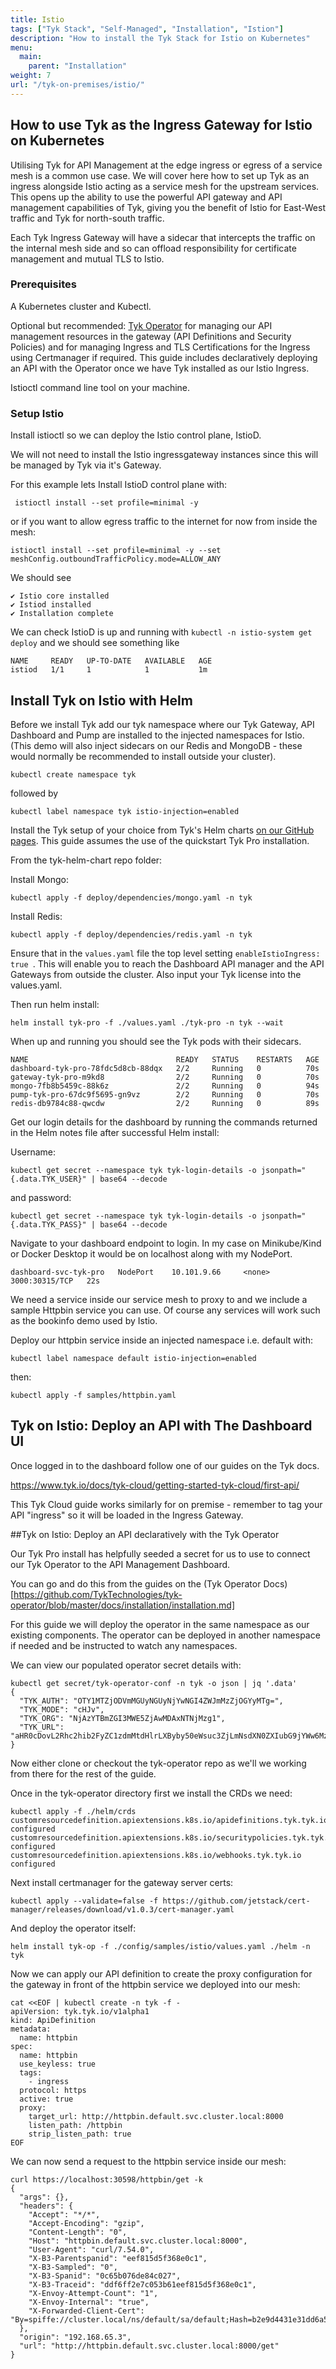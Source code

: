 ```yaml
---
title: Istio
tags: ["Tyk Stack", "Self-Managed", "Installation", "Istion"]
description: "How to install the Tyk Stack for Istio on Kubernetes"
menu:
  main:
    parent: "Installation"
weight: 7
url: "/tyk-on-premises/istio/"
---
```



## How to use Tyk as the Ingress Gateway for Istio on Kubernetes

Utilising Tyk for API Management at the edge ingress or egress of a service mesh is a common use case. We will cover here how to set up Tyk as an ingress alongside Istio acting as a service mesh for the upstream services. This opens up the ability to use the powerful API gateway and API management capabilities of Tyk, giving you the benefit of Istio for East-West traffic and Tyk for north-south traffic.

Each Tyk Ingress Gateway will have a sidecar that intercepts the traffic on the internal mesh side and so can offload responsibility for certificate management and mutual TLS to Istio.  

### Prerequisites

A Kubernetes cluster and Kubectl. 

Optional but recommended:
[Tyk Operator](https://github.com/TykTechnologies/tyk-operator) for managing our API management resources in the gateway (API Definitions and Security Policies) and for managing Ingress and TLS Certifications for the Ingress using Certmanager if required. This guide includes declaratively deploying an API with the Operator once we have Tyk installed as our Istio Ingress.

Istioctl command line tool on your machine.

### Setup Istio

Install istioctl so we can deploy the Istio control plane, IstioD. 

We will not need to install the Istio ingressgateway instances since this will be managed by Tyk via it's Gateway.

For this example lets Install IstioD control plane with:

```
 istioctl install --set profile=minimal -y
 ```
 
or if you want to allow egress traffic to the internet for now from inside the mesh:

```
istioctl install --set profile=minimal -y --set meshConfig.outboundTrafficPolicy.mode=ALLOW_ANY
```

We should see 
```
✔ Istio core installed
✔ Istiod installed
✔ Installation complete
```

We can check IstioD is up and running with `kubectl -n istio-system get deploy` and we should see something like 
```
NAME     READY   UP-TO-DATE   AVAILABLE   AGE
istiod   1/1     1            1           1m
```

## Install Tyk on Istio with Helm

Before we install Tyk add our tyk namespace where our Tyk Gateway, API Dashboard and Pump are installed to the injected namespaces for Istio. (This demo will also inject sidecars on our Redis and MongoDB - these would normally be recommended to install outside your cluster).

```
kubectl create namespace tyk
```
followed by
```
kubectl label namespace tyk istio-injection=enabled
```

Install the Tyk setup of your choice from Tyk's Helm charts [on our GitHub pages]( https://github.com/TykTechnologies/tyk-helm-chart). This guide assumes the use of the quickstart Tyk Pro installation.

From the tyk-helm-chart repo folder:

Install Mongo:
```
kubectl apply -f deploy/dependencies/mongo.yaml -n tyk
```
Install Redis:

```
kubectl apply -f deploy/dependencies/redis.yaml -n tyk
```

Ensure that in the `values.yaml` file the top level setting `enableIstioIngress: true `. This will enable you to reach the Dashboard API manager and the API Gateways from outside the cluster. Also input your Tyk license into the values.yaml.

Then run helm install:

```
helm install tyk-pro -f ./values.yaml ./tyk-pro -n tyk --wait
```

When up and running you should see the Tyk pods with their sidecars.

```
NAME                                 READY   STATUS    RESTARTS   AGE
dashboard-tyk-pro-78fdc5d8cb-88dqx   2/2     Running   0          70s
gateway-tyk-pro-m9kd8                2/2     Running   0          70s
mongo-7fb8b5459c-88k6z               2/2     Running   0          94s
pump-tyk-pro-67dc9f5695-gn9vz        2/2     Running   0          70s
redis-db9784c88-qwcdw                2/2     Running   0          89s
```

Get our login details for the dashboard by running the commands returned in the Helm notes file after successful Helm install:

Username:
```
kubectl get secret --namespace tyk tyk-login-details -o jsonpath="{.data.TYK_USER}" | base64 --decode
```
and password:

```
kubectl get secret --namespace tyk tyk-login-details -o jsonpath="{.data.TYK_PASS}" | base64 --decode
```



Navigate to your dashboard endpoint to login. In my case on Minikube/Kind or Docker Desktop it would be on localhost along with my NodePort.

```
dashboard-svc-tyk-pro   NodePort    10.101.9.66     <none>        3000:30315/TCP   22s
```

We need a service inside our service mesh to proxy to and we include a sample Httpbin service you can use. Of course any services will work such as the bookinfo demo used by Istio.


Deploy our httpbin service inside an injected namespace i.e. default with:

```
kubectl label namespace default istio-injection=enabled
```
then:
```
kubectl apply -f samples/httpbin.yaml
```


## Tyk on Istio: Deploy an API with The Dashboard UI

Once logged in to the dashboard follow one of our guides on the Tyk docs. 

https://www.tyk.io/docs/tyk-cloud/getting-started-tyk-cloud/first-api/

This Tyk Cloud guide works similarly for on premise - remember to tag your API "ingress" so it will be loaded in the Ingress Gateway.

##Tyk on Istio: Deploy an API declaratively with the Tyk Operator

Our Tyk Pro install has helpfully seeded a secret for us to use to connect our Tyk Operator to the API Management Dashboard.

You can go and do this from the guides on the (Tyk Operator Docs)[https://github.com/TykTechnologies/tyk-operator/blob/master/docs/installation/installation.md]

For this guide we will deploy the operator in the same namespace as our existing components. The operator can be deployed in another namespace if needed and be instructed to watch any namespaces.

We can view our populated operator secret details with:

```
kubectl get secret/tyk-operator-conf -n tyk -o json | jq '.data'
{
  "TYK_AUTH": "OTY1MTZjODVmMGUyNGUyNjYwNGI4ZWJmMzZjOGYyMTg=",
  "TYK_MODE": "cHJv",
  "TYK_ORG": "NjAzYTBmZGI3MWE5ZjAwMDAxNTNjMzg1",
  "TYK_URL": "aHR0cDovL2Rhc2hib2FyZC1zdmMtdHlrLXByby50eWsuc3ZjLmNsdXN0ZXIubG9jYWw6MzAwMA=="
}
```

Now either clone or checkout the tyk-operator repo as we'll we working from there for the rest of the guide.

Once in the tyk-operator directory first we install the CRDs we need:

```
kubectl apply -f ./helm/crds
customresourcedefinition.apiextensions.k8s.io/apidefinitions.tyk.tyk.io configured
customresourcedefinition.apiextensions.k8s.io/securitypolicies.tyk.tyk.io configured
customresourcedefinition.apiextensions.k8s.io/webhooks.tyk.tyk.io configured
```

Next install certmanager for the gateway server certs:

```
kubectl apply --validate=false -f https://github.com/jetstack/cert-manager/releases/download/v1.0.3/cert-manager.yaml
```

And deploy the operator itself:

```
helm install tyk-op -f ./config/samples/istio/values.yaml ./helm -n tyk
```

Now we can apply our API definition to create the proxy configuration for the gateway in front of the httpbin service we deployed into our mesh:

```
cat <<EOF | kubectl create -n tyk -f -
apiVersion: tyk.tyk.io/v1alpha1
kind: ApiDefinition
metadata:
  name: httpbin
spec:
  name: httpbin
  use_keyless: true
  tags:
    - ingress
  protocol: https
  active: true
  proxy:
    target_url: http://httpbin.default.svc.cluster.local:8000
    listen_path: /httpbin
    strip_listen_path: true
EOF
```


We can now send a request to the httpbin service inside our mesh:

```
curl https://localhost:30598/httpbin/get -k
{
  "args": {},
  "headers": {
    "Accept": "*/*",
    "Accept-Encoding": "gzip",
    "Content-Length": "0",
    "Host": "httpbin.default.svc.cluster.local:8000",
    "User-Agent": "curl/7.54.0",
    "X-B3-Parentspanid": "eef815d5f368e0c1",
    "X-B3-Sampled": "0",
    "X-B3-Spanid": "0c65b076de84c027",
    "X-B3-Traceid": "ddf6ff2e7c053b61eef815d5f368e0c1",
    "X-Envoy-Attempt-Count": "1",
    "X-Envoy-Internal": "true",
    "X-Forwarded-Client-Cert": "By=spiffe://cluster.local/ns/default/sa/default;Hash=b2e9d4431e31dd6a54d6a21c9cbcd5f0aa55d45f2ddcd5e8aae3ac7ea73ee66b;Subject=\"\";URI=spiffe://cluster.local/ns/tyk/sa/default"
  },
  "origin": "192.168.65.3",
  "url": "http://httpbin.default.svc.cluster.local:8000/get"
}
```